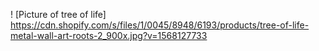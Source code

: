 ! [Picture of tree of life] https://cdn.shopify.com/s/files/1/0045/8948/6193/products/tree-of-life-metal-wall-art-roots-2_900x.jpg?v=1568127733
